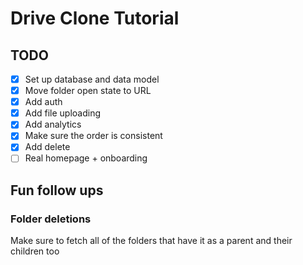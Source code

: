 # Drive Clone Tutorial

## TODO

- [x] Set up database and data model
- [x] Move folder open state to URL
- [x] Add auth
- [x] Add file uploading
- [x] Add analytics
- [x] Make sure the order is consistent
- [x] Add delete
- [ ] Real homepage + onboarding

## Fun follow ups

### Folder deletions

Make sure to fetch all of the folders that have it as a parent and their children too
